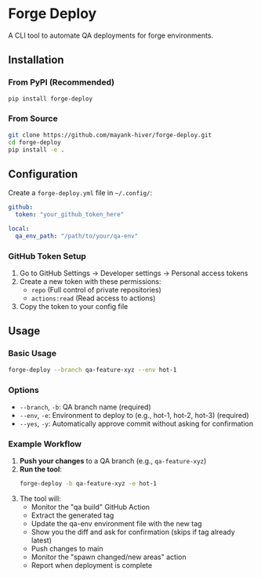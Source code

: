 # Forge Deploy

A CLI tool to automate QA deployments for forge environments. 

## Installation
### From PyPI (Recommended)

```bash
pip install forge-deploy
```

### From Source

```bash
git clone https://github.com/mayank-hiver/forge-deploy.git
cd forge-deploy
pip install -e .
```

## Configuration

Create a `forge-deploy.yml` file in `~/.config/`:

```yaml
github:
  token: "your_github_token_here" 

local:
  qa_env_path: "/path/to/your/qa-env"
```

### GitHub Token Setup

1. Go to GitHub Settings → Developer settings → Personal access tokens
2. Create a new token with these permissions:
   - `repo` (Full control of private repositories)
   - `actions:read` (Read access to actions)
3. Copy the token to your config file

## Usage

### Basic Usage

```bash
forge-deploy --branch qa-feature-xyz --env hot-1
```

### Options

- `--branch`, `-b`: QA branch name (required)
- `--env`, `-e`: Environment to deploy to (e.g., hot-1, hot-2, hot-3) (required)  
- `--yes`, `-y`: Automatically approve commit without asking for confirmation

### Example Workflow

1. **Push your changes** to a QA branch (e.g., `qa-feature-xyz`)
2. **Run the tool**:
   ```bash
   forge-deploy -b qa-feature-xyz -e hot-1
   ```
3. The tool will:
   - Monitor the "qa build" GitHub Action
   - Extract the generated tag
   - Update the qa-env environment file with the new tag
   - Show you the diff and ask for confirmation (skips if tag already latest)
   - Push changes to main
   - Monitor the "spawn changed/new areas" action
   - Report when deployment is complete
